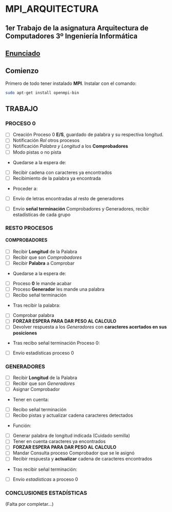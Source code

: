 # MPI_ARQUITECTURA
## 1er Trabajo de la asignatura Arquitectura de Computadores 3º Ingeniería Informática


## [Enunciado](EnunciadoPrácticaMP2122I.pdf)

## Comienzo
Primero de todo tener instalado **MPI**. Instalar con el comando:
```sh
sudo apt-get install openmpi-bin
```
## TRABAJO


### PROCESO 0
- [ ]  Creación Proceso 0 **E/S**, guardado de palabra y su respectiva longitud.
- [ ]  Notificación *Rol* otros procesos
- [ ]  Notificación *Palabra y Longitud* a los **Comprobadores**
- [ ]  Modo pistas o no pista
- Quedarse a la espera de:
- [ ]  Recibir cadena con caracteres ya encontrados
- [ ]  Recibimiento de la palabra ya encontrada
- Proceder a:
- [ ]  Envío de letras encontradas al resto de generadores
- [ ]  Envio **señal terminación** Comprobadores y Generadores, recibir estadísticas de cada grupo


### RESTO PROCESOS
#### COMPROBADORES
- [ ]  Recibir **Longitud** de la Palabra
- [ ]  Recibir que son *Comprobadores*
- [ ]  Recibir **Palabra** a Comprobar
- Quedarse a la espera de:
- [ ]  Proceso **0** le mande acabar
- [ ]  Proceso **Generador** les mande una palabra
- [ ]  Recibo señal terminación
- Tras recibir la palabra:
- [ ]  Comprobar palabra
- [ ]  **FORZAR ESPERA PARA DAR PESO AL CALCULO**
- [ ]  Devolver respuesta a los *Generadores* con **caracteres acertados en sus posiciones**
- Tras recibo señal terminación Proceso 0:
- [ ] Envío estadísticas proceso 0

### GENERADORES
- [ ]  Recibir **Longitud** de la Palabra
- [ ]  Recibir que son *Generadores*
- [ ]  Asignar Comprobador
- Tener en cuenta:
- [ ]  Recibo señal terminación
- [ ]  Recibo pistas y actualizar cadena caracteres detectados
- Función:
- [ ]  Generar palabra de longitud indicada (Cuidado semilla)
- [ ]  Tener en cuenta caracteres ya encontrados
- [ ]  **FORZAR ESPERA PARA DAR PESO AL CALCULO**
- [ ]  Mandar Consulta proceso Comprobador que se le asignó
- [ ]  Recibir respuesta y **actualizar** cadena de caracteres encontrados
- Tras recibir señal terminación:
- [ ]  Envío *estadísticas* a proceso 0


### CONCLUSIONES ESTADÍSTICAS
(Falta por completar...)
